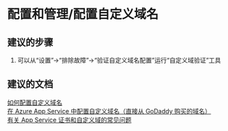 <properties
    pageTitle="配置和管理/配置自定义域名"
    description="配置和管理/配置自定义域名"
    service="microsoft.web"
    resource="sites"
    authors="aashu"
    displayOrder=""
    selfHelpType="generic"
    supportTopicIds="32440122"
    resourceTags=""
    productPesIds="14748"
    cloudEnvironments="public"
/>


# 配置和管理/配置自定义域名

## **建议的步骤**
1. 可以从“设置”->“排除故障”->“验证自定义域名配置”运行“自定义域验证”工具

## **建议的文档**
[如何配置自定义域名](https://azure.microsoft.com/documentation/articles/web-sites-custom-domain-name/)<br>
[在 Azure App Service 中配置自定义域名（直接从 GoDaddy 购买的域名）](https://azure.microsoft.com/documentation/articles/web-sites-godaddy-custom-domain-name/)<br>
[有关 App Service 证书和自定义域的常见问题](https://social.msdn.microsoft.com/Forums/azure/f3e6faeb-5ed4-435a-adaa-987d5db43b80/faq-on-app-service-certificates-and-custom-domains?forum=windowsazurewebsitespreview)



<!--HONumber=Jul16_HO4-->


